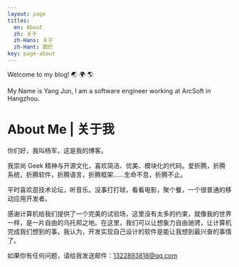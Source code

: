 ```yaml
---
layout: page
titles:
  en: About
  zh: 关于
  zh-Hans: 关于
  zh-Hant: 關於
key: page-about
---
```


Welcome to my blog! :earth_asia: :earth_africa: :earth_americas:

My Name is Yang Jun, I am a software engineer working at ArcSoft in Hangzhou.

# About Me | 关于我 #

你们好，我叫杨军，这是我的博客。

我崇尚 Geek 精神与开源文化，喜欢简洁、优美、模块化的代码。爱折腾，折腾系统，折腾软件，折腾语言，折腾框架……生命不息，折腾不止。

平时喜欢逛技术论坛，听音乐。没事打打球，看看电影，聚个餐，一个很普通的移动应用开发者。

感谢计算机给我们提供了一个完美的试验场，这里没有太多的约束，就像我的世界一样，是一片自由的乌托邦之地。在这里，我们可以让想象力自由驰骋，让计算机完成我们想到的事。我认为，开发实现自己设计的软件是能让我想到最兴奋的事情了。

如果你有任何问题，请给我发送邮件：<1322893818@qq.com>